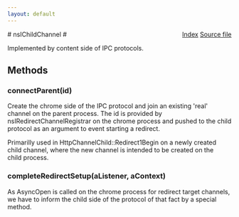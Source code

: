 ```yaml
---
layout: default
---
```

<div class='links' style='float:right'><a href="../index.html">Index</a>
<a href="http://dxr.mozilla.org/mozilla-central/source/netwerk/base/public/nsIChildChannel.idl">Source file</a>
</div>
# nsIChildChannel #
  
Implemented by content side of IPC protocols.  
  

## Methods ##

### connectParent(id) ###
  
Create the chrome side of the IPC protocol and join an existing 'real'  
channel on the parent process.  The id is provided by  
nsIRedirectChannelRegistrar on the chrome process and pushed to the child  
protocol as an argument to event starting a redirect.  
  
Primarilly used in HttpChannelChild::Redirect1Begin on a newly created  
child channel, where the new channel is intended to be created on the  
child process.  
  

### completeRedirectSetup(aListener, aContext) ###
  
As AsyncOpen is called on the chrome process for redirect target channels,  
we have to inform the child side of the protocol of that fact by a special  
method.  
  
